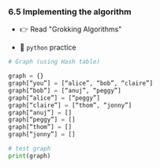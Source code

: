 ### 6.5 Implementing the algorithm

- 👉 Read "Grokking Algorithms"



- 🐍 `python` practice

```python
# Graph (using Hash table)

graph = {}
graph[“you”] = [“alice”, “bob”, “claire”]
graph[“bob”] = [“anuj”, “peggy”]
graph[“alice”] = [“peggy”]
graph[“claire”] = [“thom”, “jonny”]
graph[“anuj”] = []
graph[“peggy”] = []
graph[“thom”] = []
graph[“jonny”] = []

# test graph
print(graph)
```

